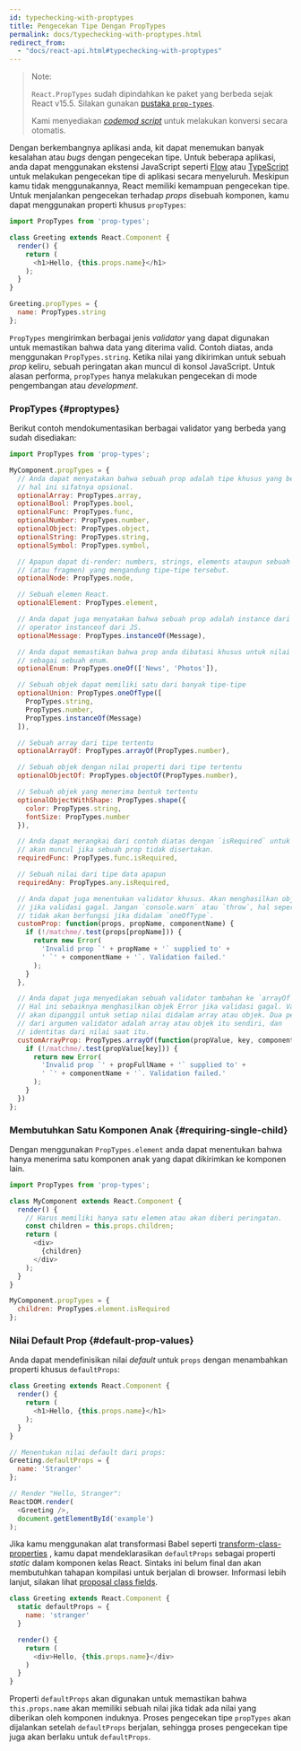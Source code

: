 ```yaml
---
id: typechecking-with-proptypes
title: Pengecekan Tipe Dengan PropTypes
permalink: docs/typechecking-with-proptypes.html
redirect_from:
  - "docs/react-api.html#typechecking-with-proptypes"
---
```


> Note:
>
> `React.PropTypes` sudah dipindahkan ke paket yang berbeda sejak React v15.5. Silakan gunakan [pustaka `prop-types`](https://www.npmjs.com/package/prop-types).
>
>Kami menyediakan [*codemod script*](/blog/2017/04/07/react-v15.5.0.html#migrating-from-reactproptypes) untuk melakukan konversi secara otomatis.

Dengan berkembangnya aplikasi anda, kit dapat menemukan banyak kesalahan atau *bugs* dengan pengecekan tipe. Untuk beberapa aplikasi, anda dapat menggunakan ekstensi JavaScript seperti [Flow](https://flow.org/) atau [TypeScript](https://www.typescriptlang.org/) untuk melakukan pengecekan tipe di aplikasi secara menyeluruh. Meskipun kamu tidak menggunakannya, React memiliki kemampuan pengecekan tipe. Untuk menjalankan pengecekan terhadap *props* disebuah komponen, kamu dapat menggunakan properti khusus `propTypes`:

```javascript
import PropTypes from 'prop-types';

class Greeting extends React.Component {
  render() {
    return (
      <h1>Hello, {this.props.name}</h1>
    );
  }
}

Greeting.propTypes = {
  name: PropTypes.string
};
```

`PropTypes` mengirimkan berbagai jenis *validator* yang dapat digunakan untuk memastikan bahwa data yang diterima valid. Contoh diatas, anda menggunakan `PropTypes.string`. Ketika nilai yang dikirimkan untuk sebuah *prop* keliru, sebuah peringatan akan muncul di konsol JavaScript. Untuk alasan performa, `propTypes` hanya melakukan pengecekan di mode pengembangan atau *development*.

### PropTypes {#proptypes}

Berikut contoh mendokumentasikan berbagai validator yang berbeda yang sudah disediakan:

```javascript
import PropTypes from 'prop-types';

MyComponent.propTypes = {
  // Anda dapat menyatakan bahwa sebuah prop adalah tipe khusus yang berasal dari JS. Secara default, 
  // hal ini sifatnya opsional.
  optionalArray: PropTypes.array,
  optionalBool: PropTypes.bool,
  optionalFunc: PropTypes.func,
  optionalNumber: PropTypes.number,
  optionalObject: PropTypes.object,
  optionalString: PropTypes.string,
  optionalSymbol: PropTypes.symbol,

  // Apapun dapat di-render: numbers, strings, elements ataupun sebuah array
  // (atau fragmen) yang mengandung tipe-tipe tersebut.
  optionalNode: PropTypes.node,

  // Sebuah elemen React.
  optionalElement: PropTypes.element,

  // Anda dapat juga menyatakan bahwa sebuah prop adalah instance dari sebuah kelas. Ini menggunakan
  // operator instanceof dari JS.
  optionalMessage: PropTypes.instanceOf(Message),

  // Anda dapat memastikan bahwa prop anda dibatasi khusus untuk nilai tertentu dengan memperlakukan
  // sebagai sebuah enum.
  optionalEnum: PropTypes.oneOf(['News', 'Photos']),

  // Sebuah objek dapat memiliki satu dari banyak tipe-tipe
  optionalUnion: PropTypes.oneOfType([
    PropTypes.string,
    PropTypes.number,
    PropTypes.instanceOf(Message)
  ]),

  // Sebuah array dari tipe tertentu
  optionalArrayOf: PropTypes.arrayOf(PropTypes.number),

  // Sebuah objek dengan nilai properti dari tipe tertentu
  optionalObjectOf: PropTypes.objectOf(PropTypes.number),

  // Sebuah objek yang menerima bentuk tertentu
  optionalObjectWithShape: PropTypes.shape({
    color: PropTypes.string,
    fontSize: PropTypes.number
  }),

  // Anda dapat merangkai dari contoh diatas dengan `isRequired` untuk memastikan sebuah peringatan
  // akan muncul jika sebuah prop tidak disertakan.
  requiredFunc: PropTypes.func.isRequired,

  // Sebuah nilai dari tipe data apapun
  requiredAny: PropTypes.any.isRequired,

  // Anda dapat juga menentukan validator khusus. Akan menghasilkan objek Error
  // jika validasi gagal. Jangan `console.warn` atau `throw`, hal seperti ini
  // tidak akan berfungsi jika didalam `oneOfType`.
  customProp: function(props, propName, componentName) {
    if (!/matchme/.test(props[propName])) {
      return new Error(
        'Invalid prop `' + propName + '` supplied to' +
        ' `' + componentName + '`. Validation failed.'
      );
    }
  },

  // Anda dapat juga menyediakan sebuah validator tambahan ke `arrayOf` dan `objectOf`.
  // Hal ini sebaiknya menghasilkan objek Error jika validasi gagal. Validator
  // akan dipanggil untuk setiap nilai didalam array atau objek. Dua pertama
  // dari argumen validator adalah array atau objek itu sendiri, dan
  // identitas dari nilai saat itu.
  customArrayProp: PropTypes.arrayOf(function(propValue, key, componentName, location, propFullName) {
    if (!/matchme/.test(propValue[key])) {
      return new Error(
        'Invalid prop `' + propFullName + '` supplied to' +
        ' `' + componentName + '`. Validation failed.'
      );
    }
  })
};
```

### Membutuhkan Satu Komponen Anak {#requiring-single-child}

Dengan menggunakan `PropTypes.element` anda dapat menentukan bahwa hanya menerima satu komponen anak yang dapat dikirimkan ke komponen lain.

```javascript
import PropTypes from 'prop-types';

class MyComponent extends React.Component {
  render() {
    // Harus memiliki hanya satu elemen atau akan diberi peringatan.
    const children = this.props.children;
    return (
      <div>
        {children}
      </div>
    );
  }
}

MyComponent.propTypes = {
  children: PropTypes.element.isRequired
};
```

### Nilai Default Prop {#default-prop-values}

Anda dapat mendefinisikan nilai *default* untuk `props` dengan menambahkan properti khusus `defaultProps`:

```javascript
class Greeting extends React.Component {
  render() {
    return (
      <h1>Hello, {this.props.name}</h1>
    );
  }
}

// Menentukan nilai default dari props:
Greeting.defaultProps = {
  name: 'Stranger'
};

// Render "Hello, Stranger":
ReactDOM.render(
  <Greeting />,
  document.getElementById('example')
);
```

Jika kamu menggunakan alat transformasi Babel seperti [transform-class-properties](https://babeljs.io/docs/plugins/transform-class-properties/) , kamu dapat mendeklarasikan `defaultProps` sebagai properti *static* dalam komponen kelas React. Sintaks ini belum final dan akan membutuhkan tahapan kompilasi untuk berjalan di browser. Informasi lebih lanjut, silakan lihat [proposal class fields](https://github.com/tc39/proposal-class-fields).

```javascript
class Greeting extends React.Component {
  static defaultProps = {
    name: 'stranger'
  }

  render() {
    return (
      <div>Hello, {this.props.name}</div>
    )
  }
}
```

Properti `defaultProps` akan digunakan untuk memastikan bahwa `this.props.name` akan memiliki sebuah nilai jika tidak ada nilai yang diberikan oleh komponen induknya. Proses pengecekan tipe `propTypes` akan dijalankan setelah `defaultProps` berjalan, sehingga proses pengecekan tipe juga akan berlaku untuk `defaultProps`.

